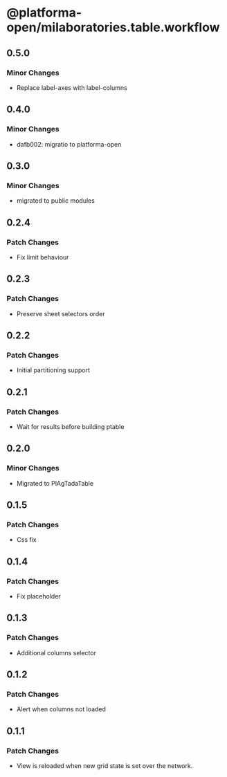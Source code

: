 # @platforma-open/milaboratories.table.workflow

## 0.5.0

### Minor Changes

- Replace label-axes with label-columns

## 0.4.0

### Minor Changes

- dafb002: migratio to platforma-open

## 0.3.0

### Minor Changes

- migrated to public modules

## 0.2.4

### Patch Changes

- Fix limit behaviour

## 0.2.3

### Patch Changes

- Preserve sheet selectors order

## 0.2.2

### Patch Changes

- Initial partitioning support

## 0.2.1

### Patch Changes

- Wait for results before building ptable

## 0.2.0

### Minor Changes

- Migrated to PlAgTadaTable

## 0.1.5

### Patch Changes

- Css fix

## 0.1.4

### Patch Changes

- Fix placeholder

## 0.1.3

### Patch Changes

- Additional columns selector

## 0.1.2

### Patch Changes

- Alert when columns not loaded

## 0.1.1

### Patch Changes

- View is reloaded when new grid state is set over the network.

